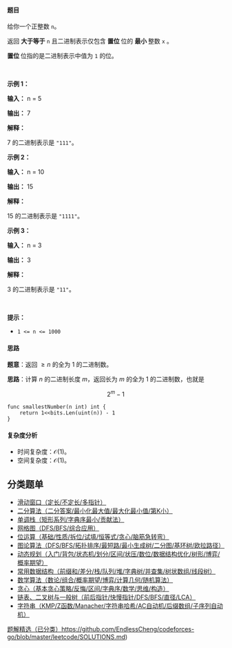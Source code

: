 #### 题目

<p>给你一个正整数 <code>n</code>。</p>

<p>返回&nbsp;<strong>大于等于</strong> <code>n</code>&nbsp;且二进制表示仅包含&nbsp;<strong>置位&nbsp;</strong>位的&nbsp;<strong>最小&nbsp;</strong>整数 <code>x</code>&nbsp;。</p>

<p><strong>置位&nbsp;</strong>位指的是二进制表示中值为 <code>1</code> 的位。</p>

<p>&nbsp;</p>

<p><strong class="example">示例 1：</strong></p>

<div class="example-block">
<p><strong>输入：</strong> <span class="example-io">n = 5</span></p>

<p><strong>输出：</strong> <span class="example-io">7</span></p>

<p><strong>解释：</strong></p>

<p>7 的二进制表示是 <code>"111"</code>。</p>
</div>

<p><strong class="example">示例 2：</strong></p>

<div class="example-block">
<p><strong>输入：</strong> <span class="example-io">n = 10</span></p>

<p><strong>输出：</strong> <span class="example-io">15</span></p>

<p><strong>解释：</strong></p>

<p>15 的二进制表示是 <code>"1111"</code>。</p>
</div>

<p><strong class="example">示例 3：</strong></p>

<div class="example-block">
<p><strong>输入：</strong> <span class="example-io">n = 3</span></p>

<p><strong>输出：</strong> <span class="example-io">3</span></p>

<p><strong>解释：</strong></p>

<p>3 的二进制表示是 <code>"11"</code>。</p>
</div>

<p>&nbsp;</p>

<p><strong>提示：</strong></p>

<ul>
	<li><code>1 &lt;= n &lt;= 1000</code></li>
</ul>

#### 思路

**题意**：返回 $\ge n$ 的全为 $1$ 的二进制数。

**思路**：计算 $n$ 的二进制长度 $m$，返回长为 $m$ 的全为 $1$ 的二进制数，也就是

$$
2^m - 1
$$

```
func smallestNumber(n int) int {
	return 1<<bits.Len(uint(n)) - 1
}
```

#### 复杂度分析

- 时间复杂度：$\mathcal{O}(1)$。
- 空间复杂度：$\mathcal{O}(1)$。

## 分类题单

- [滑动窗口（定长/不定长/多指针）](https://leetcode.cn/circle/discuss/0viNMK/)
- [二分算法（二分答案/最小化最大值/最大化最小值/第K小）](https://leetcode.cn/circle/discuss/SqopEo/)
- [单调栈（矩形系列/字典序最小/贡献法）](https://leetcode.cn/circle/discuss/9oZFK9/)
- [网格图（DFS/BFS/综合应用）](https://leetcode.cn/circle/discuss/YiXPXW/)
- [位运算（基础/性质/拆位/试填/恒等式/贪心/脑筋急转弯）](https://leetcode.cn/circle/discuss/dHn9Vk/)
- [图论算法（DFS/BFS/拓扑排序/最短路/最小生成树/二分图/基环树/欧拉路径）](https://leetcode.cn/circle/discuss/01LUak/)
- [动态规划（入门/背包/状态机/划分/区间/状压/数位/数据结构优化/树形/博弈/概率期望）](https://leetcode.cn/circle/discuss/tXLS3i/)
- [常用数据结构（前缀和/差分/栈/队列/堆/字典树/并查集/树状数组/线段树）](https://leetcode.cn/circle/discuss/mOr1u6/)
- [数学算法（数论/组合/概率期望/博弈/计算几何/随机算法）](https://leetcode.cn/circle/discuss/IYT3ss/)
- [贪心（基本贪心策略/反悔/区间/字典序/数学/思维/构造）](https://leetcode.cn/circle/discuss/g6KTKL/)
- [链表、二叉树与一般树（前后指针/快慢指针/DFS/BFS/直径/LCA）](https://leetcode.cn/circle/discuss/K0n2gO/)
- [字符串（KMP/Z函数/Manacher/字符串哈希/AC自动机/后缀数组/子序列自动机）](https://leetcode.cn/circle/discuss/SJFwQI/)

[题解精选（已分类）](https://github.com/EndlessCheng/codeforces-go/blob/master/leetcode/SOLUTIONS.md)https://github.com/EndlessCheng/codeforces-go/blob/master/leetcode/SOLUTIONS.md)